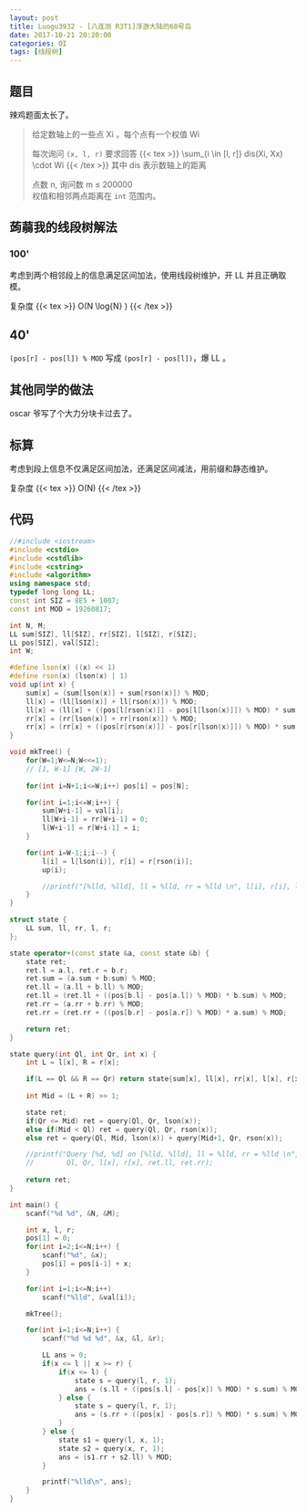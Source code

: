 ```yaml
---
layout: post
title: Luogu3932 - [八连测 R3T1]浮游大陆的68号岛
date: 2017-10-21 20:20:00
categories: OI
tags: [线段树]
---
```


## 题目

辣鸡题面太长了。

> 给定数轴上的一些点 Xi ，每个点有一个权值 Wi
> 
> 每次询问 `(x, l, r)` 要求回答 {{< tex >}} \sum_{i \in [l, r]} dis(Xi, Xx) \cdot Wi {{< /tex >}}
> 其中 dis 表示数轴上的距离
> 
> 点数 n, 询问数 m ≤ 200000    
> 权值和相邻两点距离在 `int` 范围内。

## 蒟蒻我的线段树解法
### 100'
考虑到两个相邻段上的信息满足区间加法，使用线段树维护，开 LL 并且正确取模。

复杂度 {{< tex >}} O(N \log{N} ) {{< /tex >}}

## 40'
`(pos[r] - pos[l]) % MOD` 写成 `(pos[r] - pos[l])`，爆 LL 。

## 其他同学的做法

oscar 爷写了个大力分块卡过去了。

## 标算
考虑到段上信息不仅满足区间加法，还满足区间减法，用前缀和静态维护。

复杂度 {{< tex >}} O(N) {{< /tex >}}


## 代码

```cpp
//#include <iostream>
#include <cstdio>
#include <cstdlib>
#include <cstring>
#include <algorithm>
using namespace std;
typedef long long LL;
const int SIZ = 8E5 + 1007;
const int MOD = 19260817;

int N, M;
LL sum[SIZ], ll[SIZ], rr[SIZ], l[SIZ], r[SIZ];
LL pos[SIZ], val[SIZ];
int W;

#define lson(x) ((x) << 1)
#define rson(x) (lson(x) | 1)
void up(int x) {
    sum[x] = (sum[lson(x)] + sum[rson(x)]) % MOD;
    ll[x] = (ll[lson(x)] + ll[rson(x)]) % MOD;
    ll[x] = (ll[x] + ((pos[l[rson(x)]] - pos[l[lson(x)]]) % MOD) * sum[rson(x)]) % MOD;
    rr[x] = (rr[lson(x)] + rr[rson(x)]) % MOD;
    rr[x] = (rr[x] + ((pos[r[rson(x)]] - pos[r[lson(x)]]) % MOD) * sum[lson(x)]) % MOD;
}

void mkTree() {
    for(W=1;W<=N;W<<=1);
    // [1, W-1] [W, 2W-1]
    
    for(int i=N+1;i<=W;i++) pos[i] = pos[N];

    for(int i=1;i<=W;i++) {
        sum[W+i-1] = val[i];
        ll[W+i-1] = rr[W+i-1] = 0;
        l[W+i-1] = r[W+i-1] = i;
    }

    for(int i=W-1;i;i--) {
        l[i] = l[lson(i)], r[i] = r[rson(i)];
        up(i);

        //printf("[%lld, %lld], ll = %lld, rr = %lld \n", l[i], r[i], ll[i], rr[i]);
    }
}

struct state {
    LL sum, ll, rr, l, r;
};

state operator+(const state &a, const state &b) {
    state ret;
    ret.l = a.l, ret.r = b.r;
    ret.sum = (a.sum + b.sum) % MOD;
    ret.ll = (a.ll + b.ll) % MOD;
    ret.ll = (ret.ll + ((pos[b.l] - pos[a.l]) % MOD) * b.sum) % MOD;
    ret.rr = (a.rr + b.rr) % MOD;
    ret.rr = (ret.rr + ((pos[b.r] - pos[a.r]) % MOD) * a.sum) % MOD;

    return ret;
}

state query(int Ql, int Qr, int x) {
    int L = l[x], R = r[x];

    if(L == Ql && R == Qr) return state{sum[x], ll[x], rr[x], l[x], r[x]};
    
    int Mid = (L + R) >> 1;

    state ret;
    if(Qr <= Mid) ret = query(Ql, Qr, lson(x));
    else if(Mid < Ql) ret = query(Ql, Qr, rson(x));
    else ret = query(Ql, Mid, lson(x)) + query(Mid+1, Qr, rson(x));

    //printf("Query [%d, %d] on [%lld, %lld], ll = %lld, rr = %lld \n",
    //        Ql, Qr, l[x], r[x], ret.ll, ret.rr);
    
    return ret;
}

int main() {
    scanf("%d %d", &N, &M);

    int x, l, r;
    pos[1] = 0;
    for(int i=2;i<=N;i++) {
        scanf("%d", &x);
        pos[i] = pos[i-1] + x;
    }

    for(int i=1;i<=N;i++)
        scanf("%lld", &val[i]);

    mkTree();

    for(int i=1;i<=N;i++) {
        scanf("%d %d %d", &x, &l, &r);

        LL ans = 0;
        if(x <= l || x >= r) {
            if(x <= l) {
                state s = query(l, r, 1);
                ans = (s.ll + ((pos[s.l] - pos[x]) % MOD) * s.sum) % MOD; 
            } else {
                state s = query(l, r, 1);
                ans = (s.rr + ((pos[x] - pos[s.r]) % MOD) * s.sum) % MOD;
            }
        } else {
            state s1 = query(l, x, 1);
            state s2 = query(x, r, 1);
            ans = (s1.rr + s2.ll) % MOD;
        }

        printf("%lld\n", ans);
    }
}
```
